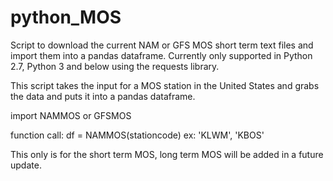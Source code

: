 # python_MOS
Script to download the current NAM or GFS MOS short term text files and import them into a pandas dataframe. Currently only supported in Python 2.7, Python 3 and below using the requests library.

This script takes the input for a MOS station in the United States and grabs
the data and puts it into a pandas dataframe.

import NAMMOS or GFSMOS

function call:
df = NAMMOS(stationcode) ex: 'KLWM', 'KBOS' 


This only is for the short term MOS, long term MOS will be added in a future update.

